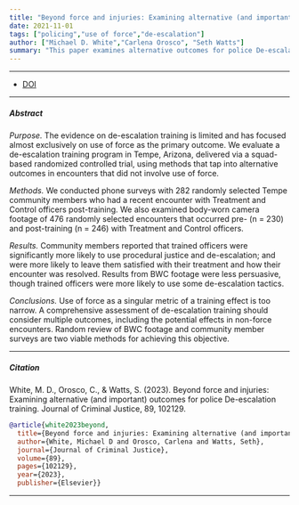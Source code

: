 ```yaml
---
title: "Beyond force and injuries: Examining alternative (and important) outcomes for police De-escalation training"
date: 2021-11-01
tags: ["policing","use of force","de-escalation"]
author: ["Michael D. White","Carlena Orosco", "Seth Watts"]
summary: "This paper examines alternative outcomes for police De-escalation training. Published in the Journal of Criminal Justice, 2023." 
---
```


---

+ [DOI](10.1016/j.jcrimjus.2023.102129)

---

##### Abstract

*Purpose.* The evidence on de-escalation training is limited and has focused almost exclusively on use of force as the primary outcome. We evaluate a de-escalation training program in Tempe, Arizona, delivered via a squad-based randomized controlled trial, using methods that tap into alternative outcomes in encounters that did not involve use of force.

*Methods.* We conducted phone surveys with 282 randomly selected Tempe community members who had a recent encounter with Treatment and Control officers post-training. We also examined body-worn camera footage of 476 randomly selected encounters that occurred pre- (n = 230) and post-training (n = 246) with Treatment and Control officers.

*Results.* Community members reported that trained officers were significantly more likely to use procedural justice and de-escalation; and were more likely to leave them satisfied with their treatment and how their encounter was resolved. Results from BWC footage were less persuasive, though trained officers were more likely to use some de-escalation tactics.

*Conclusions.* Use of force as a singular metric of a training effect is too narrow. A comprehensive assessment of de-escalation training should consider multiple outcomes, including the potential effects in non-force encounters. Random review of BWC footage and community member surveys are two viable methods for achieving this objective.

---

##### Citation

White, M. D., Orosco, C., \& Watts, S. (2023). Beyond force and injuries: Examining alternative (and important) outcomes for police De-escalation training. Journal of Criminal Justice, 89, 102129.

```BibTeX
@article{white2023beyond,
  title={Beyond force and injuries: Examining alternative (and important) outcomes for police De-escalation training},
  author={White, Michael D and Orosco, Carlena and Watts, Seth},
  journal={Journal of Criminal Justice},
  volume={89},
  pages={102129},
  year={2023},
  publisher={Elsevier}}
```

---
